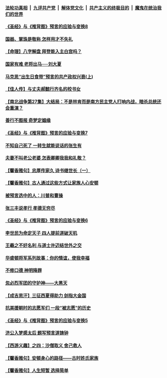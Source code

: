 

####  [法轮功真相](../../../../basic/blob/master/README.md?t=11112202) &nbsp;|&nbsp; [九评共产党](../../../../9ping.md/blob/master/README.md?t=11112202) &nbsp;|&nbsp; [解体党文化](../../../../jtdwh.md/blob/master/README.md?t=11112202)  &nbsp;|&nbsp; [共产主义的终极目的](../../../../gczydzjmd.md/blob/master/README.md?t=11112202) &nbsp;|&nbsp; [魔鬼在统治我们的世界](../../../../mgztzwmdsj.md/blob/master/README.md?t=11112202) 

#### [《圣经》与《推背图》预言的应验与变换8](../pages/prog647/a102984201.md?t=11112202) 

#### [国器、掌珠是敬称 怎样用才不失礼](../pages/prog647/a102984150.md?t=11112202) 

#### [【命理】八字解盘 拜登能入主白宫吗？](../pages/prog647/a102983335.md?t=11112202) 

#### [国家有难 老将出马──刘大夏](../pages/prog647/a102983324.md?t=11112202) 


#### [马克思“出生日食带”预言的共产政权兴衰(上)](../pages/prog647/a102982625.md?t=11112202) 

#### [【佳人传】与丈夫郝懿行齐名的校书女](../pages/prog647/a102982618.md?t=11112202) 

#### [【南北战争第27集】大结局：不是林肯而是南方民主党人打响内战，暗杀总统还会重演？](../pages/prog647/a102981474.md?t=11112202) 

#### [善行不图报 奇梦定姻缘](../pages/prog647/a102981309.md?t=11112202) 

#### [《圣经》与《推背图》预言的应验与变换7](../pages/prog647/a102981298.md?t=11112202) 

#### [不知自己死了 一转生就能说话的张生有](../pages/prog647/a102981122.md?t=11112202) 

#### [夫妻不叫老公老婆 怎表卿卿我我和礼敬？](../pages/prog647/a102981097.md?t=11112202) 

#### [【馨香雅句】忠厚传家久 诗书继世长（一）](../pages/prog647/a102980380.md?t=11112202) 

#### [【馨香雅句】古人通过这些方式让家族人心安顿](../pages/prog647/a102980372.md?t=11112202) 

#### [被预言选中的人：川普和曹操](../pages/prog647/a102979607.md?t=11112202) 

#### [张三丰说孝行 孝德无穷尽](../pages/prog647/a102979603.md?t=11112202) 


#### [《圣经》与《推背图》预言的应验与变换6](../pages/prog647/a102978676.md?t=11112202) 

#### [李世民为命定天子 四人提前道破天机](../pages/prog647/a102978644.md?t=11112202) 

#### [王羲之不好名利 与道士许迈结世外之交](../pages/prog647/a102977771.md?t=11112202) 

#### [华盛顿将军系列故事：你的情谊，使我幸福](../pages/prog647/a102977769.md?t=11112202) 

#### [不修口德 神明降罪](../pages/prog647/a102977046.md?t=11112202) 

#### [忽必烈军团的守护神——大黑天](../pages/prog647/a102977028.md?t=11112202) 

#### [【成吉思汗】三征西夏得助力 剑指大金国](../pages/prog647/a102976448.md?t=11112202) 

#### [抗美援朝时的志愿军们 一段“被志愿”的历史](../pages/prog647/a102976557.md?t=11112202) 

#### [《圣经》与《推背图》预言的应验与变换5](../pages/prog647/a102976016.md?t=11112202) 

#### [济公入梦感太后 题写预言道铸钟](../pages/prog647/a102976012.md?t=11112202) 

#### [【西游义趣】之四：沙僧取义 舍己救人](../pages/prog647/a102975436.md?t=11112202) 

#### [【馨香雅句】安顿身心的路径——古时姓氏家族](../pages/prog647/a102975776.md?t=11112202) 

#### [【馨香雅句】人生短暂 选择简单](../pages/prog647/a102975777.md?t=11112202) 

